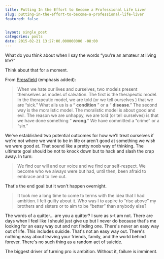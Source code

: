 ```yaml
---
title: Putting In the Effort to Become a Professional Life Liver
slug: putting-in-the-effort-to-become-a-professional-life-liver
featured: false


layout: single_post
categories: posts
date: 2015-02-21 13:27:00.000000000 -08:00
---
```


What do you think about when I say the words “you're an amateur at living life?”

Think about that for a moment.

From [Pressfield](http://www.amazon.com/gp/product/B0087TUM54/ref=as_li_tl?ie=UTF8&camp=1789&creative=390957&creativeASIN=B0087TUM54&linkCode=as2&tag=jlymannet-20&linkId=YQM2YDP3UUCJ7UF6) (emphasis added):

>  When we hate our lives and ourselves, two models present themselves as modes of salvation.
> The first is the therapeutic model. In the therapeutic model, we are told (or we tell ourselves ) that we are “sick.” What ails us is a “ **condition** ” or a “ **disease**.”
> The second way is the moralistic model. The moralistic model is about good and evil. The reason we are unhappy, we are told (or tell ourselves) is that we have done something “ **wrong**.” We have committed a “crime” or a “sin.”

We've established two potential outcomes for how we'll treat ourselves if we're not where we want to be in life or aren't good at something we wish we were good at. That sound like a pretty noob way of thinking. The ultimate goal should be not to knock down but to hack and slash the crap away. In turn:

> We find our will and our voice and we find our self-respect. We become who we always were but had, until then, been afraid to embrace and to live out.

That's the end goal but it won't happen overnight.

> It took me a long time to come to terms with the idea that I had ambition. I felt guilty about it. Who was I to aspire to “rise above” my brothers and sisters or to aim to be “better” than anybody else?

The words of a quitter… are you a quitter? I sure as s–t am not. There are days when I feel like I should just give up but I never do because that's me looking for an easy way out and not finding one. There's never an easy way out of life. This includes suicide. That's not an easy way out. There's nothing easy about leaving your friends, family, and the world behind forever. There's no such thing as a random act of suicide.

The biggest driver of turning pro is ambition. Without it, failure is imminent.

